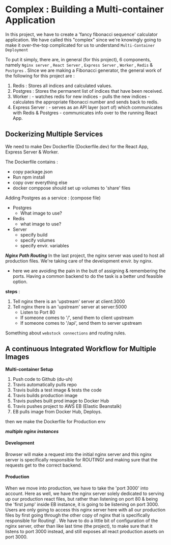 # Complex : Building a Multi-container Application

In this project, we have to create a 'fancy fibonacci sequence' calculator application. We have called this "complex" since we're knowingly going to make it over-the-top complicated for us to understand `Multi-Container Deployment` 

To put it simply, there are, in general (for this project), 6 components, namely `Nginx server` , `React Server` , `Express Server` , `Worker` , `Redis` & `Postgres` . 
SInce we are making a Fibonacci generator, the general work of the following for this project are : 
1. Redis : Stores all indices and calculated values.
2. Postgres : Stores the permanent list of indices that have been received.
3. Worker : - watches redis for new indices
            - pulls the new indices
            - calculates the appropriate fibonacci number and sends back to redis.
4. Express Server : - serves as an API layer (sort of) which communicates with Redis & Postgres 
                    - communicates info over to the running React App.
                    
                
## Dockerizing Multiple Services 
We need to make Dev Dockerfile (Dockerfile.dev) for the React App, Express Server & Worker.

The Dockerfile contains :
  - copy package.json
  - Run npm install
  - copy over everything else
  - docker comppose should set up volumes to 'share' files

Adding Postgres as a service : (compose file)
  - Postgres
    - What image to use?
  - Redis
    - what image to use?
  - Server
    - specify build
    - specify volumes
    - specify envir. variables

***Nginx Path Routing***
In the last project, the nginx server was used to host all production files. We're taking care of the development envir. by nginx.
- here we are avoiding the pain in the butt of assigning & remembering the ports. Having a common backend to do the task is a better und feasible option. 

****steps**** :
1. Tell nginx there is an 'upstream' server at client:3000
2. Tell nginx there is an 'upstream' server at server:5000
   - Listen to Port 80
   - If someone comes to '/', send them to client upstream
   - If someone comes to '/api', send them to server upstream
   
   
Something about `webstock connections` and routing rules. 

## A continuous Integrated Workflow for Multiple Images

**Multi-container Setup**
1. Push code to Github (du-uh)
2. Travis automatically pulls repo
3. Travis builds a test image & tests the code
4. Travis builds production image
5. Travis pushes built prod image to Docker Hub
6. Travis pushes project to AWS EB (Elastic Beanstalk)
7. EB pulls image from Docker Hub, Deploys.

then we make the Dockerfile for Production env

***multiple nginx instances***
#### Development
Browser will make a request into the initial nginx server and this nginx server is specifically responsible for ROUTING! and making sure that the requests get to the correct backend.
#### Production
When we move into production, we have to take the 'port 3000' into account. Here as well, we have the nginx server solely dedicated to serving up our production react files, but rather than listening on port 80 & being the 'first jump' inside EB instance, it is going to be listening on port 3000. Users are only going to access this nginx server here with all our production files by first going through the other copy of nginx that is specifically responsible for Routing! .
We have to do a little bit of configuration of the nginx server, other than like last time (the project), to make sure that it listens to port 3000 instead, and still exposes all react production assets on port 3000. 



   

   

